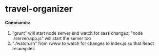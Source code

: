 # travel-organizer

#### Commands: 
1. "grunt" will start node server and watch for sass changes; "node ./server/app.js" will start the server too
2. "./watch.sh" from /www to watch for changes to index.js so that React recompiles
